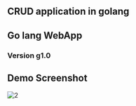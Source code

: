 ## CRUD application in golang

## Go lang WebApp

### Version g1.0

## **Demo Screenshot**

![2](https://user-images.githubusercontent.com/4152211/32364862-4ec8ff2e-c09d-11e7-81f1-0bd868d10dd4.png)
